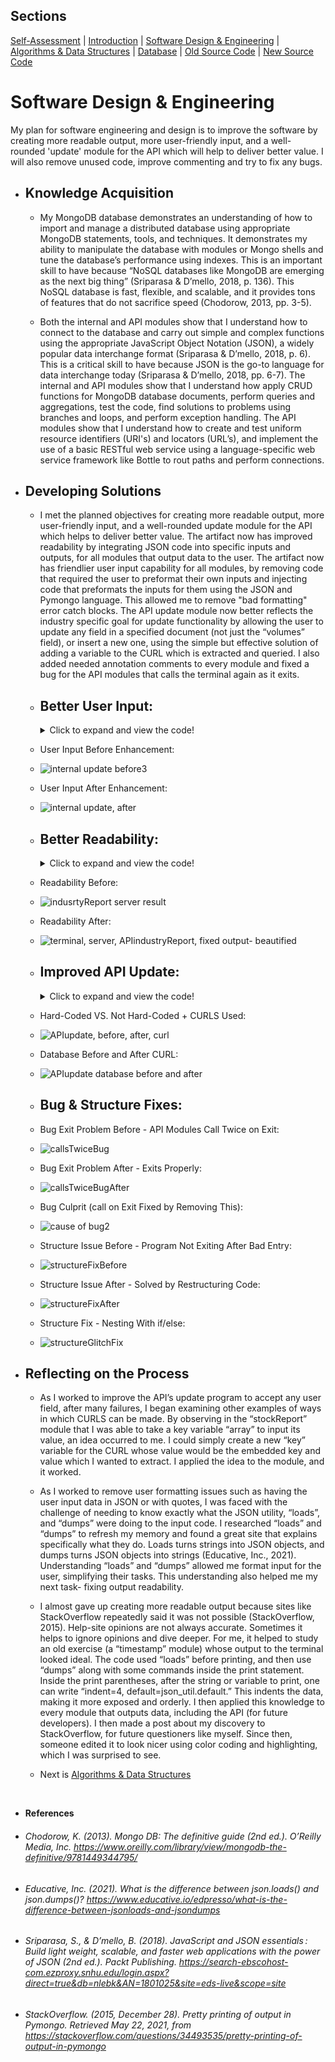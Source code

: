 ## Sections
[Self-Assessment](https://arrioc.github.io/arrioc.github.oi/) | [Introduction](https://arrioc.github.io/Introduction/) | [Software Design & Engineering](https://arrioc.github.io/Software-Design/) | [Algorithms & Data Structures](https://arrioc.github.io/Algorithms-DataStructures/) | [Database](https://arrioc.github.io/Portfolio-Database/) | [Old Source Code](https://github.com/Arrioc/CS340_client-server) | [New Source Code](https://github.com/Arrioc/Enhanced-Artifact)

# Software Design & Engineering
My plan for software engineering and design is to improve the software by creating more readable output, more user-friendly input, and a well-rounded 'update' module for the API which will help to deliver better value. I will also remove unused code, improve commenting and try to fix any bugs.

* ## Knowledge Acquisition
  * My MongoDB database demonstrates an understanding of how to import and manage a distributed database using appropriate MongoDB statements, tools, and techniques. It demonstrates my ability to manipulate the database with modules or Mongo shells and tune the database’s performance using indexes. This is an important skill to have because “NoSQL databases like MongoDB are emerging as the next big thing” (Sriparasa & D’mello, 2018, p. 136). This NoSQL database is fast, flexible, and scalable, and it provides tons of features that do not sacrifice speed (Chodorow, 2013, pp. 3-5). 

  * Both the internal and API modules show that I understand how to connect to the database and carry out simple and complex functions using the appropriate JavaScript Object Notation (JSON), a widely popular data interchange format (Sriparasa & D’mello, 2018, p. 6). This is a critical skill to have because JSON is the go-to language for data interchange today (Sriparasa & D’mello, 2018, pp. 6-7). The internal and API modules show that I understand how apply CRUD functions for MongoDB database documents, perform queries and aggregations, test the code, find solutions to problems using branches and loops, and perform exception handling. The API modules show that I understand how to create and test uniform resource identifiers (URI's) and locators (URL’s), and implement the use of a basic RESTful web service using a language-specific web service framework like Bottle to rout paths and perform connections. 

* ## Developing Solutions
  * I met the planned objectives for creating more readable output, more user-friendly input, and a well-rounded update module for the API which helps to deliver better value. The artifact now has improved readability by integrating JSON code into specific inputs and outputs, for all modules that output data to the user. The artifact now has friendlier user input capability for all modules, by removing code that required the user to preformat their own inputs and injecting code that preformats the inputs for them using the JSON and Pymongo language. This allowed me to remove "bad formatting" error catch blocks. The API update module now better reflects the industry specific goal for update functionality by allowing the user to update any field in a specified document (not just the “volumes” field), or insert a new one, using the simple but effective solution of adding a variable to the CURL which is extracted and queried. I also added needed annotation comments to every module and fixed a bug for the API modules that calls  the terminal again as it exits. 

  * ## Better User Input:
    <details>
      <summary>Click to expand and view the code!</summary>

      ```python
      import json
      from bson import json_util
      from pymongo import MongoClient, errors
      from bson.json_util import dumps, loads

      connection = MongoClient('localhost', 27017)
      db = connection['market']
      collection = db['stocks']

      # This method returns 'false' and a message for when 
      # document creation wasn't successful

      def update_document(query, newMod):
        try:
          myUpdateResult = collection.update_one(query, newMod)
          return myUpdateResult
        except errors.DuplicateKeyError as e:
          print("Duplicated key error", e)               
          return False                                    
        except WriteError as we:
          print("MongoDB returned error message", we)
          return False
        except WriteConcernError as wce:
          print("MongoDB returned error message", wce)
          return False
        except PyMongoError as pm:
          print("MongoDB returned error message", pm)
          abort(400, str(pm))
          return

      # This method accepts input for a ticker. If the ticker doesnt 
      # exist it exits, else it takes input for a key and value, and
      # preformats them. It then sends this data to the update 
      # function.On return, it reports on whether the update worked.

      def modify_main():

        #request ticker data for query
        print('Please enter capitolized Ticker name')

        #store variable for query
        newQuery = (raw_input())                          
        #format user input                                
        myQuery = loads("{\"Ticker\" : \""+newQuery+"\"}")
        #check for document existance, exit if none
        if (not collection.find_one(myQuery)):
          print("Document not found.")            

        #else continue...
        else:
          #store field input for modify_doc                  
          print('Please enter field name')                    
          key = (raw_input())
          print('Please enter field value')
          value = (raw_input())
          #check whether string or number, format accordingly
          if (value == int or float and not str):           
            modify = loads("{\""+key+"\" : "+value+"}")
          else:                                             
            modify = loads("{\""+key+"\" : \""+value+"\"}")

          newUpdate = {"$set" : modify}                         

          #update execution with query and modification
          myUpdateResult = update_document(myQuery, newUpdate)

          #if file was updated
          if (myUpdateResult.modified_count == 1):
            # print raw result & update results
            print(dumps(myUpdateResult.raw_result))
            print("Document updated!")
          #if file is not updated
          else:
            #print raw result & update result
            print(dumps(myUpdateResult.raw_result))
            print("File was not modified, possibly because the modification already exists.")

      modify_main()
      ```

    </details>

   * User Input Before Enhancement:
   * ![internal update before3](https://user-images.githubusercontent.com/73560858/121097947-dcfbbb80-c7c2-11eb-9189-6c3ce43830d9.png)
 
   * User Input After Enhancement:
   * ![internal update, after](https://user-images.githubusercontent.com/73560858/121097482-09630800-c7c2-11eb-936e-2f46bb8b08f4.png)

  * ## Better Readability:
    <details>
      <summary>Click to expand and view the code!</summary>

      ```python
      import json
      from bson import json_util
      from pymongo import MongoClient, errors
      from bson.json_util import dumps
      from bottle import get, route, run, request, abort

      connection = MongoClient('localhost', 27017)
      db = connection['market']
      collection = db['stocks']

      # This method executes the aggregation pipeline, then reports
      # a portfolio on the top five shares with the given aggregation 
      # criteria.

      #aggregate Function
      def aggregate(aggreg): 
        try:
          myReadResult = collection.aggregate(aggreg)
          print(myReadResult)
          #if aggregation does not equal 'None'
          if (myReadResult != None):
            #convert to json and print                 
            print("Top five shares grouped by company, strength, 200-Day SMA.")
            print(dumps(myReadResult, indent=4, default=json_util.default)) 
          return
        except Exception as pm:
          print(dumps("MongoDB returned error message", pm))

      # This method extracts the CURLS's industry and sets up an
      # aggregation pipeline with it. The aggregation matches the industry 
      # and groups the top companies by thier relative strength index and 
      # the highest 200-Day SMA. It then sorts them by their highest strength
      # index. The method first reports an error if the industry doesnt exist, 
      # it then sends the aggregation to the 'aggregation' function.

      #URI for REST service
      @get('/stocks/api/v1.0/industryReport')
      def main_aggregate_API():

        #take value for query
        industry = request.json["Industry"]

        #aggregation filtering & projection criteria
        aggregationQ = [{"$match" : {"Industry" : {"$regex" : ".*"+industry+".*"}}}, {"$sort" : {"HighestStrength" : -1}},
                        {"$group" :  {"_id" : "$Company", "HighestStrength" : 
                         {"$max" : "$Relative Strength Index (14)"},"Highest200-DaySMA" : 
                         {"$max" : "$200-Day Simple Moving Average"}}},
                         {"$limit" : 5}]

        #if industry query doesnt exist, print error
        match = {"Industry" : {"$regex" : ".*"+industry+".*"}}
        if (collection.find(match).count() == 0):
          print("No Matches Found For:")
          print(dumps(match))
        #else send variables to aggregation function
        else: 
          myReadResult = aggregate(aggregationQ)

      if __name__ == '__main__':
          run(host='localhost', port=8080, debug=True)   
      ```

    </details>
    
   * Readability Before:
   * ![indusrtyReport server result](https://user-images.githubusercontent.com/73560858/121100869-b50f5680-c7c8-11eb-89a1-6c413dab85a4.png)
   
   * Readability After:
   * ![terminal, server, APIindustryReport, fixed output- beautified](https://user-images.githubusercontent.com/73560858/121100215-59909900-c7c7-11eb-9e8b-4d0f4baf119b.png)
  
  * ## Improved API Update:
    <details>
      <summary>Click to expand and view the code!</summary>

      ```python
      import json
      from bson import json_util
      from bson.json_util import dumps
      from pymongo import MongoClient, errors
      from bottle import get, put, route, run, request, abort

      connection = MongoClient('localhost', 27017)
      db = connection['market']
      collection = db['stocks']

      # This method executes the update and returns results to 
      # the main program. If they ticker was modified, and the
      # new ticker already exists, duplicate key error is reported.

      #update funtion
      def update_document(query, newMod):
        try:
          myUpdateResult = collection.update_one(query, newMod)
          return myUpdateResult
        except errors.DuplicateKeyError as e:
          print("Duplicated key error", e)               
          return False  
        except errors.PyMongoError as pm:
          print("MongoDB returned error message", pm)
          abort(400, str(pm))
          return

      # This method takes a ticker and key from the users CURL.
      # It uses the ticker as the query parameter, and sets the 
      # key's value (which is a key and value) as the update parameter
      # and calls 'update_function'. Upon return, the result is checked 
      # and reports whether the document was updated, has already been 
      # modified, or is not found.

      #URI paths for REST service
      @put('/stocks/api/v1.0/updateStock')
      def main_update_API():
        #get ticker    
        ticker = request.params.get('ticker')
        myQuery = {"Ticker" : ticker}  
        #check for document existance, exit if none 
        if (not collection.find_one(myQuery)):
          print("Document not found.")

        #else continue...
        else:  
          #get key & value in json       
          modify = request.json["key-value"]  
          #set key and value to update
          newUpdate = {"$set" : modify}

          #pass query and update to update function
          myUpdateResult = update_document(myQuery, newUpdate)

          #if file was modified
          if (myUpdateResult.modified_count == 1):
            #print raw result & update result
            print(dumps(myUpdateResult.raw_result))
            print("Document updated!")
          #if file was not modified  
          else:
            #print raw result & update result
            print(dumps(myUpdateResult.raw_result))
            print("File was not modified. The modification already exists.")

      if __name__ == '__main__':
          run(host='localhost', port=8080, debug=True)  
      ```

    </details>

   * Hard-Coded VS. Not Hard-Coded + CURLS Used:
   * ![APIupdate, before, after, curl](https://user-images.githubusercontent.com/73560858/121099782-7e384100-c7c6-11eb-955e-31cca216d171.png)
   
   * Database Before and After CURL:
   * ![APIupdate database before and after](https://user-images.githubusercontent.com/73560858/121099895-bfc8ec00-c7c6-11eb-95d4-724091db8373.png)
  
  * ## Bug & Structure Fixes:
   * Bug Exit Problem Before - API Modules Call Twice on Exit:
   * ![callsTwiceBug](https://user-images.githubusercontent.com/73560858/122687345-e84bdf80-d1e3-11eb-8068-739f50a5023e.png)

   * Bug Exit Problem After - Exits Properly:
   * ![callsTwiceBugAfter](https://user-images.githubusercontent.com/73560858/123109671-6ccb7780-d409-11eb-9177-019fdf2ed94a.png)

   * Bug Culprit (call on Exit Fixed by Removing This):
   * ![cause of bug2](https://user-images.githubusercontent.com/73560858/122687479-b25b2b00-d1e4-11eb-8950-9b0d414029ba.png)

   * Structure Issue Before - Program Not Exiting After Bad Entry:
   * ![structureFixBefore](https://user-images.githubusercontent.com/73560858/122687544-fd753e00-d1e4-11eb-9ad0-d7b85893fd01.png)
   
   * Structure Issue After - Solved by Restructuring Code:
   * ![structureFixAfter](https://user-images.githubusercontent.com/73560858/122687567-18e04900-d1e5-11eb-97fa-e83e15d53d0c.png)

   * Structure Fix - Nesting With if/else:
   * ![structureGlitchFix](https://user-images.githubusercontent.com/73560858/122687881-e6cfe680-d1e6-11eb-9fcd-8906678265c5.png)

* ## Reflecting on the Process
  * As I worked to improve the API’s update program to accept any user field, after many failures, I began examining other examples of ways in which CURLS can be made. By observing in the “stockReport” module that I was able to take a key variable “array” to input its value, an idea occurred to me. I could simply create a new “key” variable for the CURL whose value would be the embedded key and value which I wanted to extract. I applied the idea to the module, and it worked. 
  
  * As I worked to remove user formatting issues such as having the user input data in JSON or with quotes, I was faced with the challenge of needing to know exactly what the JSON utility, “loads”, and “dumps” were doing to the input code. I researched “loads” and “dumps” to refresh my memory and found a great site that explains specifically what they do. Loads turns strings into JSON objects, and dumps turns JSON objects into strings (Educative, Inc., 2021). Understanding “loads” and “dumps” allowed me format input for the user, simplifying their tasks. This understanding also helped me my next task- fixing output readability.
  
  * I almost gave up creating more readable output because sites like StackOverflow repeatedly said it was not possible (StackOverflow, 2015). Help-site opinions are not always accurate. Sometimes it helps to ignore opinions and dive deeper. For me, it helped to study an old exercise (a “timestamp” module) whose output to the terminal looked ideal. The code used “loads” before printing, and then use “dumps” along with some commands inside the print statement. Inside the print parentheses, after the string or variable to print, one can write “indent=4, default=json_util.default.” This indents the data, making it more exposed and orderly. I then applied this knowledge to every module that outputs data, including the API (for future developers). I then made a post about my discovery to StackOverflow, for future questioners like myself. Since then, someone edited it to look nicer using color coding and highlighting, which I was surprised to see.

  * Next is [Algorithms & Data Structures](https://arrioc.github.io/Algorithms-DataStructures/)

&nbsp;
&nbsp;
&nbsp;

  * **References**
   * ###### Chodorow, K. (2013). _Mongo DB: The definitive guide_ (2nd ed.). O’Reilly Media, Inc. https://www.oreilly.com/library/view/mongodb-the-definitive/9781449344795/
   
   * ###### Educative, Inc. (2021). _What is the difference between json.loads() and json.dumps()?_ https://www.educative.io/edpresso/what-is-the-difference-between-jsonloads-and-jsondumps   
   
   * ###### Sriparasa, S., & D’mello, B. (2018). _JavaScript and JSON essentials : Build light weight, scalable, and faster web applications with the power of JSON_ (2nd ed.). Packt Publishing. https://search-ebscohost-com.ezproxy.snhu.edu/login.aspx?direct=true&db=nlebk&AN=1801025&site=eds-live&scope=site
   
   * ###### StackOverflow. (2015, December 28). _Pretty printing of output in Pymongo._ Retrieved May 22, 2021, from https://stackoverflow.com/questions/34493535/pretty-printing-of-output-in-pymongo


